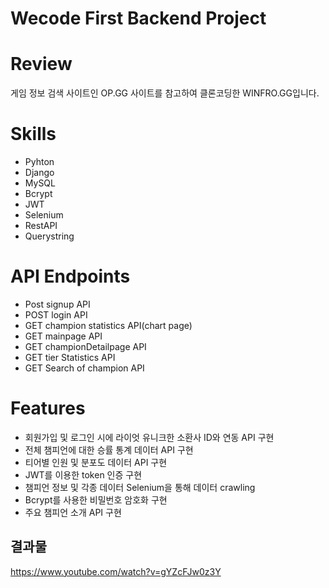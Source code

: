 # Wecode First Backend Project

# Review
 게임 정보 검색 사이트인 OP.GG 사이트를 참고하여 클론코딩한 WINFRO.GG입니다.

# Skills
- Pyhton
- Django
- MySQL
- Bcrypt
- JWT
- Selenium
- RestAPI
- Querystring

# API Endpoints
- Post signup API
- POST login API
- GET champion statistics API(chart page)
- GET mainpage API
- GET championDetailpage API
- GET tier Statistics API
- GET Search of champion API

# Features
- 회원가입 및 로그인 시에 라이엇 유니크한 소환사 ID와 연동 API 구현
- 전체 챔피언에 대한 승률 통계 데이터 API 구현
- 티어별 인원 및 분포도 데이터 API 구현
- JWT를 이용한 token 인증 구현
- 챔피언 정보 및 각종 데이터 Selenium을 통해 데이터 crawling 
- Bcrypt를 사용한 비밀번호 암호화 구현
- 주요 챔피언 소개 API 구현

## 결과물 
https://www.youtube.com/watch?v=gYZcFJw0z3Y
